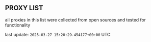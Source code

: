 ## PROXY LIST

all proxies in this list were collected from open sources and tested for functionality

last update: `2025-03-27 15:20:29.454177+00:00` UTC